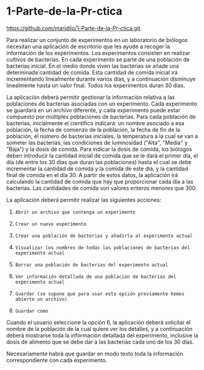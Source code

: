 # 1-Parte-de-la-Pr-ctica
https://github.com/maridilo/1-Parte-de-la-Pr-ctica.git

Para realizar un conjunto de experimentos en un laboratorio de biólogos necesitan una aplicación de escritorio que les ayude a recoger la información de los experimentos. Los experimentos consisten en realizar cultivos de bacterias. En cada experimento se parte de una población de bacterias inicial. En el medio donde viven las bacterias se añade una determinada cantidad de comida. Esta cantidad de comida inicial irá incrementando linealmente durante varios días, y a continuación disminuye linealmente hasta un valor final. Todos los experimentos duran 30 días.

 

La aplicación deberá permitir gestionar la información relativa a las poblaciones de bacterias asociadas con un experimento. Cada experimento se guardará en un archivo diferente, y cada experimento puede estar compuesto por múltiples poblaciones de bacterias. Para cada población de bacterias, inicialmente el científico indicará: un nombre asociado a esa población, la fecha de comienzo de la población, la fecha de fin de la población, el número de bacterias iniciales, la temperatura a la cual se van a someter las bacterias, las condiciones de luminosidad ("Alta", "Media" y "Baja") y la dosis de comida. Para indicar la dosis de comida, los biólogos deben introducir la cantidad inicial de comida que se le dará el primer día, el día (de entre los 30 días que duran las poblaciones) hasta el cual se debe incrementar la cantidad de comida y la comida de este día, y la cantidad final de comida en el día 30. A partir de estos datos, la aplicación irá calculando la cantidad de comida que hay que proporcionar cada día a las bacterias. Las cantidades de comida son valores enteros menores que 300.

 La aplicación deberá permitir realizar las siguientes acciones:

 1.     Abrir un archivo que contenga un experimento

2.     Crear un nuevo experimento

3.     Crear una población de bacterias y añadirla al experimento actual

4.     Visualizar los nombres de todas las poblaciones de bacterias del experimento actual

5.     Borrar una población de bacterias del experimento actual

6.     Ver información detallada de una población de bacterias del experimento actual

7.     Guardar (se supone que para usar esta opción previamente hemos abierto un archivo)

8.     Guardar como

 

Cuando el usuario seleccione la opción 6, la aplicación deberá solicitar el nombre de la población de la cual quiere ver los detalles, y a continuación deberá mostrarse toda la información detallada del experimento, inclusive la dosis de alimento que se debe dar a las bacterias cada uno de los 30 días.

Necesariamente habrá que guardar en modo texto toda la información correspondiente con cada experimento.
